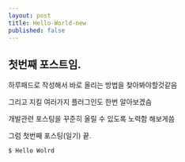 ```yaml
---
layout: post
title: Hello-World-new
published: false
---
```



## 첫번째 포스트임.

하루패드로 작성해서 바로 올리는 방법을 찾아봐야할것같음

그리고 지킬 여러가지 플러그인도 한번 알아보겠슴

개발관련 포스팅을 꾸준히 올릴 수 있도록 노력함 해보게씀

그럼 첫번째 포스팅(일기) 끝.



```bash
$ Hello Wolrd
```

